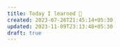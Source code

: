 ```yaml
---
title: Today I learned 📙
created: 2023-07-26T21:45:14+05:30
updated: 2023-11-09T23:13:48+05:30
draft: true
---
```

